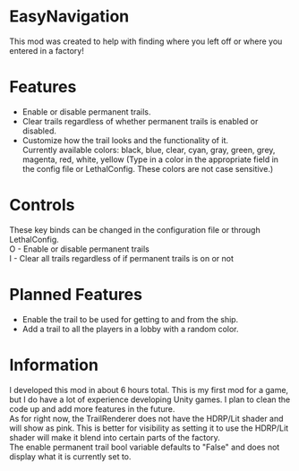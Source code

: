 # EasyNavigation
This mod was created to help with finding where you left off or where you entered in a factory!

# Features
- Enable or disable permanent trails.
- Clear trails regardless of whether permanent trails is enabled or disabled.
- Customize how the trail looks and the functionality of it.\
Currently available colors: black, blue, clear, cyan, gray, green, grey, magenta, red, white, yellow (Type in a color in the appropriate field in the config file or LethalConfig. These colors are not case sensitive.)

# Controls
These key binds can be changed in the configuration file or through LethalConfig.\
O - Enable or disable permanent trails\
I - Clear all trails regardless of if permanent trails is on or not

# Planned Features
- Enable the trail to be used for getting to and from the ship.
- Add a trail to all the players in a lobby with a random color.

# Information
I developed this mod in about 6 hours total. This is my first mod for a game, but I do have a lot of experience developing Unity games. I plan to clean the code up and add more features in the future.\
As for right now, the TrailRenderer does not have the HDRP/Lit shader and will show as pink. This is better for visibility as setting it to use the HDRP/Lit shader will make it blend into certain parts of the factory.\
The enable permanent trail bool variable defaults to "False" and does not display what it is currently set to.